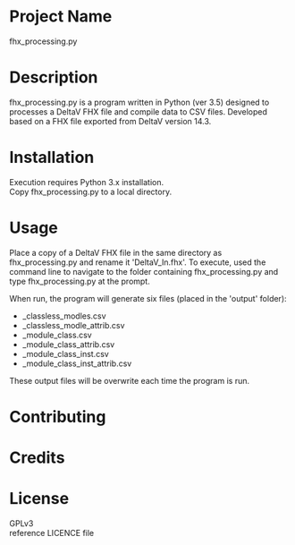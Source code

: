 # Project Name  
fhx_processing.py  

# Description  
fhx_processing.py is a program written in Python (ver 3.5) designed to processes a DeltaV FHX file and compile data to CSV files. Developed based on a FHX file exported from DeltaV version 14.3.  

# Installation  
Execution requires Python 3.x installation.  
Copy fhx_processing.py to a local directory.  

# Usage  
Place a copy of a DeltaV FHX file in the same directory as fhx_processing.py and rename it 'DeltaV_In.fhx'.
To execute, used the command line to navigate to the folder containing fhx_processing.py and type fhx_processing.py at the prompt.  

When run, the program will generate six files (placed in the 'output' folder):
- _classless_modles.csv  
- _classless_modle_attrib.csv  
- _module_class.csv  
- _module_class_attrib.csv  
- _module_class_inst.csv  
- _module_class_inst_attrib.csv  

These output files will be overwrite each time the program is run.

# Contributing  
# Credits  
# License
GPLv3  
reference LICENCE file
